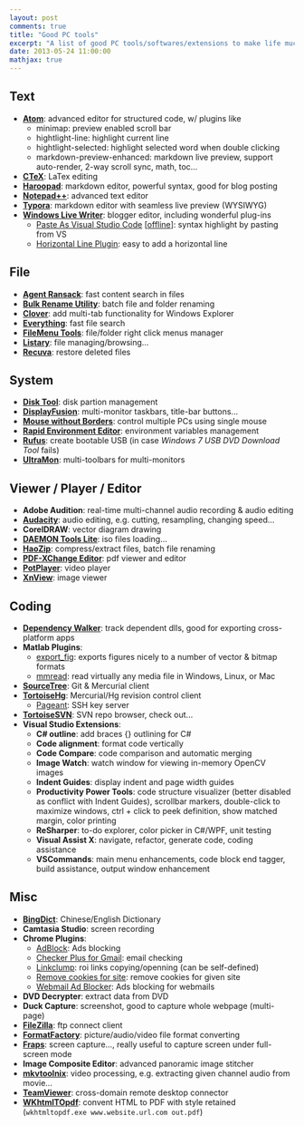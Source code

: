 ```yaml
---
layout: post
comments: true
title: "Good PC tools"
excerpt: "A list of good PC tools/softwares/extensions to make life much easier. :)"
date: 2013-05-24 11:00:00
mathjax: true
---
```


<!-- add TOC here -->
<div id="genTocHere"></div>

## Text
- [**Atom**](https://atom.io/): advanced editor for structured code, w/ plugins like
    - minimap: preview enabled scroll bar
    - hightlight-line: highlight current line
    - hightlight-selected: highlight selected word when double clicking
    - markdown-preview-enhanced: markdown live preview, support auto-render, 2-way scroll sync, math, toc...
- [**CTeX**](http://www.ctex.org/CTeXDownload): LaTex editing
- [**Haroopad**](http://pad.haroopress.com/user.html): markdown editor, powerful syntax, good for blog posting
- [**Notepad++**](http://notepad-plus-plus.org/download): advanced text editor
- [**Typora**](https://www.typora.io/#windows): markdown editor with seamless live preview (WYSIWYG)
- [**Windows Live Writer**](http://www.microsoft.com/en-us/download/details.aspx?id=8621): blogger editor, including wonderful plug-ins
    - [Paste As Visual Studio Code](http://www.lavernockenterprises.co.uk/downloads/pasteasvisualstudiocode/pasteasvisualstudiocode.aspx) [[offline](https://bitbucket.org/herohuyongtao/files/downloads/WindowsLiveWriterPlugin-PasteAsVisualStudioCode1.8.0.0.msi)]: syntax highlight by pasting from VS
    - [Horizontal Line Plugin](https://bitbucket.org/herohuyongtao/files/downloads/WindowsLiveWriterPlugin-HorizontalLine.zip): easy to add a horizontal line

## File
- [**Agent Ransack**](http://www.mythicsoft.com/agentransack/download): fast content search in files
- [**Bulk Rename Utility**](http://www.bulkrenameutility.co.uk/Download.php): batch file and folder renaming
- [**Clover**](http://ejie.me/): add multi-tab functionality for Windows Explorer
- [**Everything**](http://www.voidtools.com/downloads/): fast file search
- [**FileMenu Tools**](http://www.lopesoft.com/en/filemenutools/download): file/folder right click menus manager
- [**Listary**](http://www.listary.com/download): file managing/browsing…
- [**Recuva**](https://www.piriform.com/recuva/download): restore deleted files

## System
- [**Disk Tool**](http://www.disktool.cn/feature.html): disk partion management
- [**DisplayFusion**](http://www.displayfusion.com/Download/): multi-monitor taskbars, title-bar buttons...
- [**Mouse without Borders**](http://www.microsoft.com/en-hk/download/details.aspx?id=35460): control multiple PCs using single mouse
- [**Rapid Environment Editor**](http://www.rapidee.com/en/download): environment variables management
- [**Rufus**](https://rufus.akeo.ie/): create bootable USB (in case *Windows 7 USB DVD Download Tool* fails)
- [**UltraMon**](https://www.realtimesoft.com/ultramon/download.asp): multi-toolbars for multi-monitors

## Viewer / Player / Editor
- **Adobe Audition**: real-time multi-channel audio recording & audio editing
- [**Audacity**](http://audacity.sourceforge.net/download/): audio editing, e.g. cutting, resampling, changing speed…
- **CorelDRAW**: vector diagram drawing
- [**DAEMON Tools Lite**](http://www.disk-tools.com/download/daemon): iso files loading…
- [**HaoZip**](http://haozip.2345.com/Eng/index_en.htm): compress/extract files, batch file renaming
- [**PDF-XChange Editor**](http://www.tracker-software.com/product/pdf-xchange-editor): pdf viewer and editor
- [**PotPlayer**](http://potplayer.daum.net/): video player
- [**XnView**](http://www.xnview.com/en/xnview/): image viewer

## Coding
- [**Dependency Walker**](http://www.dependencywalker.com/): track dependent dlls, good for exporting cross-platform apps
- **Matlab Plugins**:
    - [export_fig](http://www.mathworks.com/matlabcentral/fileexchange/23629-exportfig): exports figures nicely to a number of vector & bitmap formats
    - [mmread](http://www.mathworks.com/matlabcentral/fileexchange/8028-mmread): read virtually any media file in Windows, Linux, or Mac
- [**SourceTree**](http://www.sourcetreeapp.com/): Git & Mercurial client
- [**TortoiseHg**](http://tortoisehg.bitbucket.org/download/): Mercurial/Hg revision control client
    - [Pageant](http://www.chiark.greenend.org.uk/~sgtatham/putty/download.html): SSH key server
- [**TortoiseSVN**](http://tortoisesvn.net/downloads.html): SVN repo browser, check out...
- **Visual Studio Extensions**:
    - **C# outline**: add braces {} outlining for C#
    - **Code alignment**: format code vertically
    - **Code Compare**: code comparison and automatic merging
    - **Image Watch**: watch window for viewing in-memory OpenCV images
    - **Indent Guides**: display indent and page width guides
    - **Productivity Power Tools**: code structure visualizer (better disabled as conflict with Indent Guides), scrollbar markers, double-click to maximize windows, ctrl + click to peek definition, show matched margin, color printing
    - **ReSharper**: to-do explorer, color picker in C#/WPF, unit testing
    - **Visual Assist X**: navigate, refactor, generate code, coding assistance
    - **VSCommands**: main menu enhancements, code block end tagger, build assistance, output window enhancement

## Misc
- [**BingDict**](http://bing.msn.cn/dict/desktop/): Chinese/English Dictionary
- **Camtasia Studio**: screen recording
- **Chrome Plugins**:
    - [AdBlock](https://chrome.google.com/webstore/detail/adblock/gighmmpiobklfepjocnamgkkbiglidom): Ads blocking
    - [Checker Plus for Gmail](https://chrome.google.com/webstore/detail/checker-plus-for-gmail/oeopbcgkkoapgobdbedcemjljbihmemj): email checking
    - [Linkclump](https://chrome.google.com/webstore/detail/linkclump/lfpjkncokllnfokkgpkobnkbkmelfefj): roi links copying/openning (can be self-defined)
    - [Remove cookies for site](https://chrome.google.com/webstore/detail/remove-cookies-for-site/lmfdblomdpkcniknaenceeogpgepocmm): remove cookies for given site
    - [Webmail Ad Blocker](https://chrome.google.com/webstore/detail/webmail-ad-blocker/cbhfdchmklhpcngcgjmpdbjakdggkkjp): Ads blocking for webmails
- **DVD Decrypter**: extract data from DVD
- **Duck Capture**: screenshot, good to capture whole webpage (multi-page)
- [**FileZilla**](https://filezilla-project.org/): ftp connect client
- [**FormatFactory**](http://www.pcfreetime.com/download.html): picture/audio/video file format converting
- [**Fraps**](http://www.fraps.com/download.php): screen capture…, really useful to capture screen under full-screen mode
- **Image Composite Editor**: advanced panoramic image stitcher
- [**mkvtoolnix**](https://www.bunkus.org/videotools/mkvtoolnix/downloads.html): video processing, e.g. extracting given channel audio from movie…
- [**TeamViewer**](http://www.teamviewer.com/en/download/windows.aspx): cross-domain remote desktop connector
- [**WKhtmlTOpdf**](http://wkhtmltopdf.org/downloads.html): convent HTML to PDF with style retained (`wkhtmltopdf.exe www.website.url.com out.pdf`)
